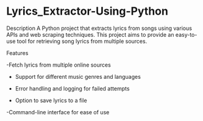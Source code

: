# Lyrics_Extractor-Using-Python

Description
A Python project that extracts lyrics from songs using various APIs and web scraping techniques. 
This project aims to provide an easy-to-use tool for retrieving song lyrics from multiple sources.

Features

 -Fetch lyrics from multiple online sources
 
 - Support for different music genres and languages
   
 - Error handling and logging for failed attempts
   
 - Option to save lyrics to a file
   
 -Command-line interface for ease of use
